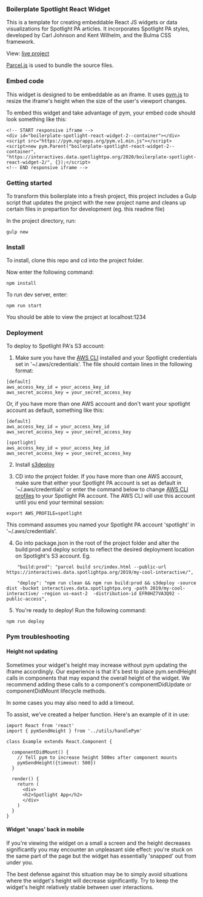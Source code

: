 ### __Boilerplate Spotlight React Widget__
This is a template for creating embeddable React JS widgets or data visualizations for Spotlight PA articles. It incorporates Spotlight PA styles, developed by Carl Johnson and Kent Wilhelm, and the Bulma CSS framework.

View: [live project](https://interactives.data.spotlightpa.org/2020/boilerplate-spotlight-react-widget-2/)

[Parcel.js](https://github.com/parcel-bundler/parcel) is used to bundle the source files.

### Embed code
This widget is designed to be embeddable as an iframe. It uses [pym.js](https://github.com/nprapps/pym.js/) to resize the iframe's height when the size of the user's viewport changes.

To embed this widget and take advantage of pym, your embed code should look something like this:
```
<!-- START responsive iframe -->
<div id="boilerplate-spotlight-react-widget-2--container"></div>
<script src="https://pym.nprapps.org/pym.v1.min.js"></script>
<script>new pym.Parent("boilerplate-spotlight-react-widget-2--container", "https://interactives.data.spotlightpa.org/2020/boilerplate-spotlight-react-widget-2/", {});</script>
<!-- END responsive iframe -->
```

### Getting started
To transform this boilerplate into a fresh project, this project includes a Gulp script that updates the project with the new project name and cleans up certain files in prepartion for development (eg. this readme file)

In the project directory, run:

```gulp new```

### Install
To install, clone this repo and cd into the project folder.

Now enter the following command:

```npm install```

To run dev server, enter:

```npm run start```

You should be able to view the project at localhost:1234

### Deployment
To deploy to Spotlight PA's S3 account:

1) Make sure you have the [AWS CLI](https://docs.aws.amazon.com/cli/latest/userguide/install-macos.html) installed and your Spotlight credentials set in '~/.aws/credentials'. The file should contain lines in the following format:

```
[default]
aws_access_key_id = your_access_key_id
aws_secret_access_key = your_secret_access_key
```
Or, if you have more than one AWS account and don't want your spotlight account as default, something like this:

```
[default]
aws_access_key_id = your_access_key_id
aws_secret_access_key = your_secret_access_key

[spotlight]
aws_access_key_id = your_access_key_id
aws_secret_access_key = your_secret_access_key

```

2) Install [s3deploy](https://github.com/bep/s3deploy)

3) CD into the project folder. If you have more than one AWS account, make sure that either your Spotlight PA account is set as default in '~/.aws/credentials' or enter the command below to change [AWS CLI profiles](https://docs.aws.amazon.com/cli/latest/userguide/cli-configure-profiles.html) to your Spotlight PA account. The AWS CLI will use this account until you end your terminal session:

```export AWS_PROFILE=spotlight```

This command assumes you named your Spotlight PA account 'spotlight' in '~/.aws/credentials'.

4) Go into package.json in the root of the project folder and alter the build:prod and deploy scripts to reflect the desired deployment location on Spotlight's S3 account. Eg.

```
    "build:prod": "parcel build src/index.html --public-url https://interactives.data.spotlightpa.org/2019/my-cool-interactive/",

    "deploy": "npm run clean && npm run build:prod && s3deploy -source dist -bucket interactives.data.spotlightpa.org -path 2019/my-cool-interactive/ -region us-east-2  -distribution-id EFR0HZ7VA3Q92 -public-access",

```

5) You're ready to deploy! Run the following command:

```npm run deploy```

### Pym troubleshooting
#### Height not updating
Sometimes your widget's height may increase without pym updating the iframe accordingly. Our experience is that it's best to place pym.sendHeight calls in components that may expand the overall height of the widget. We recommend adding these calls to a component's componentDidUpdate or componentDidMount lifecycle methods.

In some cases you may also need to add a timeout.

To assist, we've created a helper function. Here's an example of it in use:

```
import React from 'react'
import { pymSendHeight } from '../utils/handlePym'

class Example extends React.Component {
  
  componentDidMount() {
    // Tell pym to increase height 500ms after component mounts
    pymSendHeight({timeout: 500})
  }

  render() {
    return (
      <div>
      <h2>Spotlight App</h2>
      </div>
    )
  }
}
```
#### Widget 'snaps' back in mobile

If you're viewing the widget on a small a screen and the height decreases significantly you may encounter an unpleasant side effect: you're stuck on the same part of the page but the widget has essentially 'snapped' out from under you.

The best defense against this situation may be to simply avoid situations where the widget's height will decrease significantly. Try to keep the widget's height relatively stable between user interactions. 

